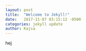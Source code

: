 ```yaml
---
layout: post
title:  "Welcome to Jekyll!"
date:   2017-11-07 03:15:12 -0500
categories: jekyll update
author: Kajsa
---
```


hej